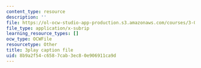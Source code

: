 ```yaml
---
content_type: resource
description: ''
file: https://ol-ocw-studio-app-production.s3.amazonaws.com/courses/3-091-introduction-to-solid-state-chemistry-fall-2018/8b9a2f54c6587cab3ec80e906911ca9d_tKyaGnPni3U.srt
file_type: application/x-subrip
learning_resource_types: []
ocw_type: OCWFile
resourcetype: Other
title: 3play caption file
uid: 8b9a2f54-c658-7cab-3ec8-0e906911ca9d
---
```

